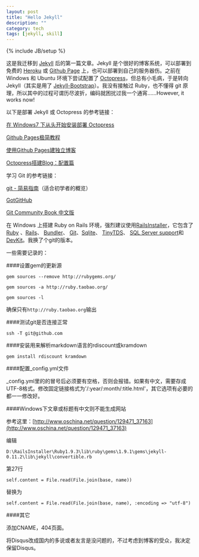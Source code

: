 ```yaml
---
layout: post
title: "Hello Jekyll"
description: ""
category: tech
tags: [jekyll, skill]
---
```

{% include JB/setup %}

这是我迁移到 [Jekyll](https://github.com/mojombo/jekyll) 后的第一篇文章。Jekyll 是个很好的博客系统，可以部署到免费的 [Heroku](http://www.heroku.com/) 或 [Github Page](http://pages.github.com/) 上，也可以部署到自己的服务器伤。之前在 Windows 和 Ubuntu 环境下尝试配置了 [Octopress](http://octopress.org/)，但总有小毛病，于是转向 Jekyll（其实是用了 [Jekyll-Bootstrap](http://jekyllbootstrap.com/)）。我没有接触过 Ruby，也不懂得 git 原理，所以其中的过程可谓历尽波折，编码就困扰过我一个通宵……However, it works now!

以下是部署 Jekyll 或 Octopress 的参考链接：

[在 Windows7 下从头开始安装部署 Octopress](http://sinosmond.github.com/blog/2012/03/12/install-and-deploy-octopress-to-github-on-windows7-from-scratch/)

[Github Pages极简教程](http://chen.yanping.me/cn/blog/2012/03/18/github-pages-step-by-step/)

[使用Github Pages建独立博客](http://beiyuu.com/github-pages/)

[Octopress搭建Blog：配置篇](http://evsseny.appspot.com/2012/03/30/Octopress-blog-Configuration.html)

学习 Git 的参考链接：

[git - 简易指南](http://rogerdudler.github.com/git-guide/index.zh.html)（适合初学者的概览）

[GotGitHub](http://www.worldhello.net/gotgithub/index.html)

[Git Community Book 中文版](http://gitbook.liuhui998.com/index.html)

在 Windows 上搭建 Ruby on Rails 环境，强烈建议使用[RailsInstaller](http://railsinstaller.org/)，它包含了[Ruby](http://ruby-lang.org/) 、[Rails](http://rubyonrails.org/)、 [Bundler](http://gembundler.com/)、 [Git](http://git-scm.com/)、[Sqlite](http://sqlite.org/)、 [TinyTDS](https://github.com/rails-sqlserver/tiny_tds)、 [SQL Server support](https://github.com/rails-sqlserver/activerecord-sqlserver-adapter)和[DevKit](https://github.com/oneclick/rubyinstaller/wiki/Development-Kit)。我换了个git的版本。

一些需要记录的：

####设置gem的更新源

`gem sources --remove http://rubygems.org/`

`gem sources -a http://ruby.taobao.org/`

`gem sources -l`

确保只有`http://ruby.taobao.org`输出

####测试git是否连接正常

`ssh -T git@github.com`

####安装用来解析markdown语言的rdiscount或kramdown

`gem install rdiscount kramdown`

####配置_config.yml文件

_config.yml里的的冒号后必须要有空格，否则会报错。如果有中文，需要存成UTF-8格式。修改固定链接格式为'/:year/:month/:title.html'，其它选项有必要的都一一修改好。

####Windows下文章或标题有中文则不能生成网站

参考这里：[http://www.oschina.net/question/129471_37163](http://www.oschina.net/question/129471_37163)

编辑

`D:\RailsInstaller\Ruby1.9.3\lib\ruby\gems\1.9.1\gems\jekyll-0.11.2\lib\jekyll\convertible.rb`

第27行

`self.content = File.read(File.join(base, name))`

替换为

`self.content = File.read(File.join(base, name), :encoding => "utf-8")`

####其它

添加CNAME，404页面。

将Disqus改成国内的多说或者友言是没问题的，不过考虑到博客的受众，我决定保留Disqus。